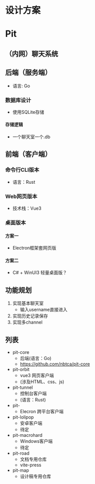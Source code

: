 # 设计方案

# Pit

## （内网）聊天系统

## 后端（服务端）

- 语言: Go

### 数据库设计

- 使用SQLite存储

#### 存储逻辑

- 一个聊天室一个.db

## 前端（客户端）

### 命令行CLI版本

- 语言：Rust

### Web网页版本

- 技术栈：Vue3

### 桌面版本

#### 方案一

- Electron框架套网页版

#### 方案二

- C# + WinUI3 轻量桌面版？

## 功能规划

1. 实现基本聊天室
    - 输入username直接进入
2. 实现历史记录保存
3. 实现多channel

## 列表

- pit-core
  - 后端(语言：Go)
  - <https://github.com/nbtca/pit-core>
- pit-orbit
  - vue3 网页客户端
  - (涉及HTML、css、js)
- pit-tunnel
  - 控制台客户端
  - (语言：Rust)
- pit-
  - Elecron 跨平台客户端
- pit-lolipop
  - 安卓客户端
  - 待定
- pit-macrohard
  - Windows客户端
  - 待定
- pit-road
  - 文档专用仓库
  - vite-press
- pit-map
  - 设计稿专用仓库
